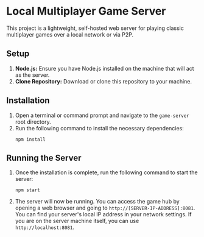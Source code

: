 # Local Multiplayer Game Server

This project is a lightweight, self-hosted web server for playing classic multiplayer games over a local network or via P2P.

## Setup

1.  **Node.js:** Ensure you have Node.js installed on the machine that will act as the server.
2.  **Clone Repository:** Download or clone this repository to your machine.

## Installation

1.  Open a terminal or command prompt and navigate to the `game-server` root directory.
2.  Run the following command to install the necessary dependencies:
    ```
    npm install
    ```

## Running the Server

1.  Once the installation is complete, run the following command to start the server:
    ```
    npm start
    ```
2.  The server will now be running. You can access the game hub by opening a web browser and going to `http://[SERVER-IP-ADDRESS]:8081`. You can find your server's local IP address in your network settings. If you are on the server machine itself, you can use `http://localhost:8081`.
